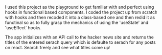 I used this project as the playground to get familiar with and perfect using hooks in functional based components. I coded the project up from scratch with hooks and then recoded it into a class-based one and then redid it as functinal so as to fully grasp the mechanics of using the 'useState' and 'useEffect' hooks.

The app initializes with an API call to the hacker news site and returns the titles of the entered serach query which is defaulte to serach for any posts on react. 
Search freely and see what titles come up! 
